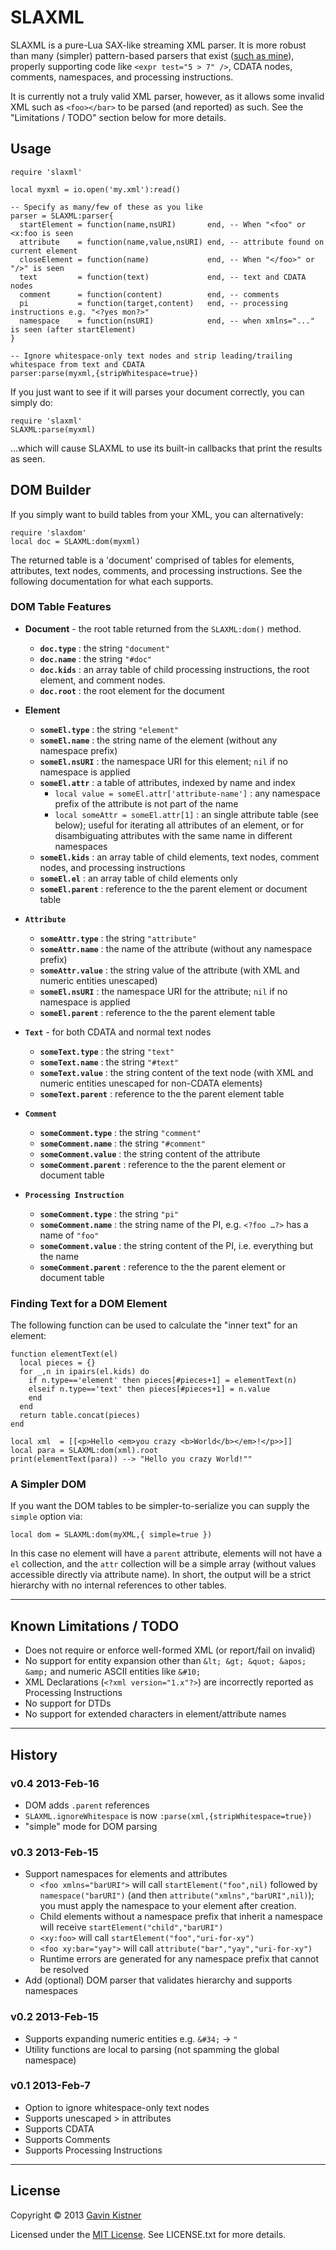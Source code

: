 # SLAXML
SLAXML is a pure-Lua SAX-like streaming XML parser. It is more robust than 
many (simpler) pattern-based parsers that exist ([such as mine][1]), properly
supporting code like `<expr test="5 > 7" />`, CDATA nodes, comments, namespaces,
and processing instructions.

It is currently not a truly valid XML parser, however, as it allows some invalid
XML such as `<foo></bar>` to be parsed (and reported) as such.
See the "Limitations / TODO" section below for more details.

[1]: http://phrogz.net/lua/AKLOMParser.lua

## Usage
    require 'slaxml'

    local myxml = io.open('my.xml'):read()

    -- Specify as many/few of these as you like
    parser = SLAXML:parser{
      startElement = function(name,nsURI)       end, -- When "<foo" or <x:foo is seen
      attribute    = function(name,value,nsURI) end, -- attribute found on current element
      closeElement = function(name)             end, -- When "</foo>" or "/>" is seen
      text         = function(text)             end, -- text and CDATA nodes
      comment      = function(content)          end, -- comments
      pi           = function(target,content)   end, -- processing instructions e.g. "<?yes mon?>"
      namespace    = function(nsURI)            end, -- when xmlns="..." is seen (after startElement)
    }

    -- Ignore whitespace-only text nodes and strip leading/trailing whitespace from text and CDATA
    parser:parse(myxml,{stripWhitespace=true})

If you just want to see if it will parses your document correctly, you can simply do:

    require 'slaxml'
    SLAXML:parse(myxml)

…which will cause SLAXML to use its built-in callbacks that print the results as seen.

## DOM Builder

If you simply want to build tables from your XML, you can alternatively:

    require 'slaxdom'
    local doc = SLAXML:dom(myxml)

The returned table is a 'document' comprised of tables for elements, attributes, text nodes, comments, and processing instructions. See the following documentation for what each supports.

### DOM Table Features

* **Document** - the root table returned from the `SLAXML:dom()` method.
  * **`doc.type`** : the string `"document"`
  * **`doc.name`** : the string `"#doc"`
  * **`doc.kids`** : an array table of child processing instructions, the root element, and comment nodes.
  * **`doc.root`** : the root element for the document

* **Element**
  * **`someEl.type`** : the string `"element"`
  * **`someEl.name`** : the string name of the element (without any namespace prefix)
  * **`someEl.nsURI`** : the namespace URI for this element; `nil` if no namespace is applied
  * **`someEl.attr`** : a table of attributes, indexed by name and index
    * `local value = someEl.attr['attribute-name']` : any namespace prefix of the attribute is not part of the name
    * `local someAttr = someEl.attr[1]` : an single attribute table (see below); useful for iterating all attributes of an element, or for disambiguating attributes with the same name in different namespaces
  * **`someEl.kids`** : an array table of child elements, text nodes, comment nodes, and processing instructions
  * **`someEl.el`** : an array table of child elements only
  * **`someEl.parent`** : reference to the the parent element or document table

* **`Attribute`**
  * **`someAttr.type`** : the string `"attribute"`
  * **`someAttr.name`** : the name of the attribute (without any namespace prefix)
  * **`someAttr.value`** : the string value of the attribute (with XML and numeric entities unescaped)
  * **`someEl.nsURI`** : the namespace URI for the attribute; `nil` if no namespace is applied
  * **`someEl.parent`** : reference to the the parent element table

* **`Text`** - for both CDATA and normal text nodes
  * **`someText.type`** : the string `"text"`
  * **`someText.name`** : the string `"#text"`
  * **`someText.value`** : the string content of the text node (with XML and numeric entities unescaped for non-CDATA elements)
  * **`someText.parent`** : reference to the the parent element table

* **`Comment`**
  * **`someComment.type`** : the string `"comment"`
  * **`someComment.name`** : the string `"#comment"`
  * **`someComment.value`** : the string content of the attribute
  * **`someComment.parent`** : reference to the the parent element or document table

* **`Processing Instruction`**
  * **`someComment.type`** : the string `"pi"`
  * **`someComment.name`** : the string name of the PI, e.g. `<?foo …?>` has a name of `"foo"`
  * **`someComment.value`** : the string content of the PI, i.e. everything but the name
  * **`someComment.parent`** : reference to the the parent element or document table

### Finding Text for a DOM Element

The following function can be used to calculate the "inner text" for an element:

    function elementText(el)
      local pieces = {}
      for _,n in ipairs(el.kids) do
        if n.type=='element' then pieces[#pieces+1] = elementText(n)
        elseif n.type=='text' then pieces[#pieces+1] = n.value
        end
      end
      return table.concat(pieces)
    end
    
    local xml  = [[<p>Hello <em>you crazy <b>World</b></em>!</p>>]]
    local para = SLAXML:dom(xml).root
    print(elementText(para)) --> "Hello you crazy World!""

### A Simpler DOM

If you want the DOM tables to be simpler-to-serialize you can supply the `simple` option via:

    local dom = SLAXML:dom(myXML,{ simple=true })

In this case no element will have a `parent` attribute, elements will not have a `el` collection, and the `attr` collection will be a simple array (without values accessible directly via attribute name). In short, the output will be a strict hierarchy with no internal references to other tables.

----

## Known Limitations / TODO
- Does not require or enforce well-formed XML (or report/fail on invalid)
- No support for entity expansion other than
  `&lt; &gt; &quot; &apos; &amp;` and numeric ASCII entities like `&#10;`
- XML Declarations (`<?xml version="1.x"?>`) are incorrectly reported
  as Processing Instructions
- No support for DTDs
- No support for extended characters in element/attribute names

----

## History

### v0.4 2013-Feb-16
+ DOM adds `.parent` references
+ `SLAXML.ignoreWhitespace` is now `:parse(xml,{stripWhitespace=true})`
+ "simple" mode for DOM parsing

### v0.3 2013-Feb-15
+ Support namespaces for elements and attributes
  + `<foo xmlns="barURI">` will call `startElement("foo",nil)` followed by
    `namespace("barURI")` (and then `attribute("xmlns","barURI",nil)`);
    you must apply the namespace to your element after creation.
  + Child elements without a namespace prefix that inherit a namespace will
    receive `startElement("child","barURI")`
  + `<xy:foo>` will call `startElement("foo","uri-for-xy")`
  + `<foo xy:bar="yay">` will call `attribute("bar","yay","uri-for-xy")`
  + Runtime errors are generated for any namespace prefix that cannot be resolved
+ Add (optional) DOM parser that validates hierarchy and supports namespaces

### v0.2 2013-Feb-15
+ Supports expanding numeric entities e.g. `&#34;` -> `"`
+ Utility functions are local to parsing (not spamming the global namespace)

### v0.1 2013-Feb-7
+ Option to ignore whitespace-only text nodes
+ Supports unescaped > in attributes
+ Supports CDATA
+ Supports Comments
+ Supports Processing Instructions

----

## License
Copyright © 2013 [Gavin Kistner](mailto:!@phrogz.net)

Licensed under the [MIT License](http://opensource.org/licenses/MIT). See LICENSE.txt for more details.
